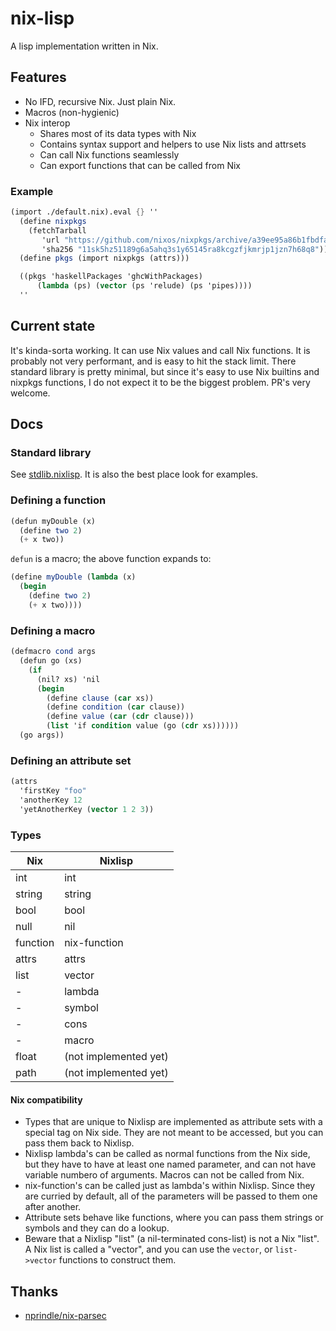 # nix-lisp

A lisp implementation written in Nix.

## Features

* No IFD, recursive Nix. Just plain Nix.
* Macros (non-hygienic)
* Nix interop
  * Shares most of its data types with Nix
  * Contains syntax support and helpers to use Nix lists and attrsets
  * Can call Nix functions seamlessly
  * Can export functions that can be called from Nix

### Example

```scheme
(import ./default.nix).eval {} ''
  (define nixpkgs
    (fetchTarball
       'url "https://github.com/nixos/nixpkgs/archive/a39ee95a86b1fbdfa9edd65f3810b23d82457241.tar.gz"
       'sha256 "11sk5hz51189g6a5ahq3s1y65145ra8kcgzfjkmrjp1jzn7h68q8"))
  (define pkgs (import nixpkgs (attrs)))

  ((pkgs 'haskellPackages 'ghcWithPackages)
      (lambda (ps) (vector (ps 'relude) (ps 'pipes))))
  ''
```

## Current state

It's kinda-sorta working. It can use Nix values and call Nix functions. It is probably not very performant, and is easy to hit the stack limit. There standard library is pretty minimal, but since it's easy to use Nix builtins and nixpkgs functions, I do not expect it to be
the biggest problem. PR's very welcome.

## Docs

### Standard library

See [stdlib.nixlisp](./stdlib.nixlisp). It is also the best place look for examples.

### Defining a function

```scheme
(defun myDouble (x) 
  (define two 2)
  (+ x two))
```

`defun` is a macro; the above function expands to:

```scheme
(define myDouble (lambda (x) 
  (begin
    (define two 2)
    (+ x two))))
```

### Defining a macro

```scheme
(defmacro cond args
  (defun go (xs)
    (if
      (nil? xs) 'nil
      (begin
        (define clause (car xs))
        (define condition (car clause))
        (define value (car (cdr clause)))
        (list 'if condition value (go (cdr xs))))))
  (go args))
```

### Defining an attribute set

```scheme
(attrs
  'firstKey "foo"
  'anotherKey 12
  'yetAnotherKey (vector 1 2 3))
```

### Types

| Nix      | Nixlisp               |
| -------- | --------------------- |
| int      | int                   |
| string   | string                |
| bool     | bool                  |
| null     | nil                   |
| function | nix-function          |
| attrs    | attrs                 |
| list     | vector                |
| -        | lambda                |
| -        | symbol                |
| -        | cons                  |
| -        | macro                 |
| float    | (not implemented yet) |
| path     | (not implemented yet) |

#### Nix compatibility

* Types that are unique to Nixlisp are implemented as attribute sets with a special tag on Nix side. They are not meant to be accessed, but you can pass them back to Nixlisp.
* Nixlisp lambda's can be called as normal functions from the Nix side, but they have to have at least one named parameter, and can not have
variable numbero of arguments. Macros can not be called from Nix.
* nix-function's can be called just as lambda's within Nixlisp. Since they are curried by default, all of the parameters will be passed to them
one after another.
* Attribute sets behave like functions, where you can pass them strings or symbols and they can do a lookup.
* Beware that a Nixlisp "list" (a nil-terminated cons-list) is not a Nix "list". A Nix list is called a "vector", and you can use the `vector`, or `list->vector` functions to construct them.

## Thanks

* [nprindle/nix-parsec](https://github.com/nprindle/nix-parsec)
